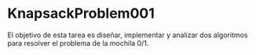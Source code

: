 # KnapsackProblem001
El objetivo de esta tarea es diseñar, implementar y analizar dos algoritmos para resolver el problema de la mochila 0/1.
